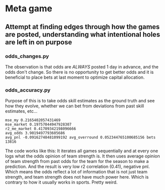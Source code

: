 # Meta game

## Attempt at finding edges through how the games are posted, understanding what intentional holes are left in on purpose

### odds_changes.py

The observation is that odds are *ALWAYS* posted 1 day in advance, and the odds don't change.
So there is no opportunity to get better odds and it is beneficial to place bets at last moment
to optimize capital allocation.

### odds_accuracy.py

Purpose of this is to take odds skill estimates as the ground truth and see how they evolve,
whether we can bet from deviations from past skill estimates, etc...

```
mse_my 0.2165402057431469
mse_market 0.19757044947928307
r2_me_market 0.41709342198096666
avg_odds 3.9019497793605686
avg_pnl -0.09162748481099192 avg_overround 0.052344765100685156 bets 13816
```

The code works like this:
It iterates all games sequentially and at every one logs what the odds opinion of team strength is.
It then uses average opinion of team strength from past odds for the team for the season to make a prediction.
And the result is very low r2 correlation (0.41), negative pnl. Which means the odds reflect a lot of information
that is not just team strength, and team strength does not have much power here. Which is contrary to how
it usually works in sports. Pretty weird.
